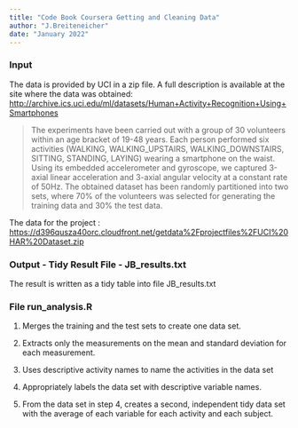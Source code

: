 ```yaml
---
title: "Code Book Coursera Getting and Cleaning Data"
author: "J.Breiteneicher" 
date: "January 2022" 
---
```


### Input

The data is provided by UCI in a zip file. A full description is available at the site where the data was obtained: <http://archive.ics.uci.edu/ml/datasets/Human+Activity+Recognition+Using+Smartphones>

> The experiments have been carried out with a group of 30 volunteers within an age bracket of 19-48 years. Each person performed six activities (WALKING, WALKING_UPSTAIRS, WALKING_DOWNSTAIRS, SITTING, STANDING, LAYING) wearing a smartphone on the waist. Using its embedded accelerometer and gyroscope, we captured 3-axial linear acceleration and 3-axial angular velocity at a constant rate of 50Hz. The obtained dataset has been randomly partitioned into two sets, where 70% of the volunteers was selected for generating the training data and 30% the test data.

The data for the project : <https://d396qusza40orc.cloudfront.net/getdata%2Fprojectfiles%2FUCI%20HAR%20Dataset.zip>

### Output - Tidy Result File - JB_results.txt

The result is written as a tidy table into file JB_results.txt

### File run_analysis.R

1.  Merges the training and the test sets to create one data set.

2.  Extracts only the measurements on the mean and standard deviation for each measurement.

3.  Uses descriptive activity names to name the activities in the data set

4.  Appropriately labels the data set with descriptive variable names.

5.  From the data set in step 4, creates a second, independent tidy data set with the average of each variable for each activity and each subject.
